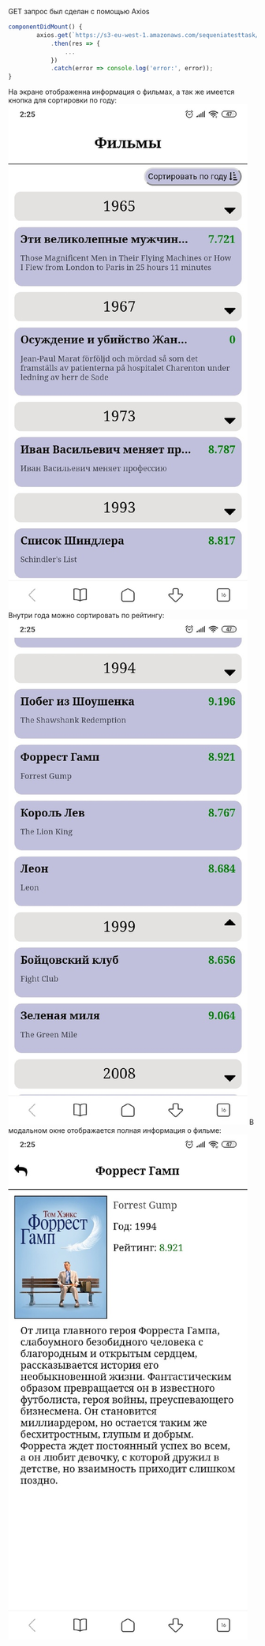 GET запрос был сделан с помощью Axios

```javascript
componentDidMount() {
        axios.get(`https://s3-eu-west-1.amazonaws.com/sequeniatesttask/films.json`)
            .then(res => {
                ...
            })
            .catch(error => console.log('error:', error));
}
```

На экране отображенна информация о фильмах, а так же имеется кнопка для сортировки по году:
![Иллюстрация к проекту](https://github.com/SuperPananda/mywebspa/raw/master/image/84LAmJw-9jY.jpg)
Внутри года можно сортировать по рейтингу:
![Иллюстрация к проекту](https://github.com/SuperPananda/mywebspa/raw/master/image/xKO6pF1nBGI.jpg)
В модальном окне отображается полная информация о фильме:
![Иллюстрация к проекту](https://github.com/SuperPananda/mywebspa/raw/master/image/tbS_29xbbmE.jpg)
